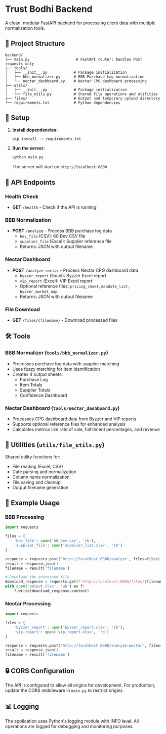 # Trust Bodhi Backend

A clean, modular FastAPI backend for processing client data with multiple normalization tools.

## 📁 Project Structure

```
backend/
├── main.py                     # FastAPI router: handles POST requests only
├── tools/
│   ├── __init__.py            # Package initialization
│   ├── bbb_normalizer.py      # BBB Purchase Log normalization
│   └── nectar_dashboard.py    # Nectar CPG dashboard processing
├── utils/
│   ├── __init__.py            # Package initialization
│   └── file_utils.py          # Shared file operations and utilities
├── files/                     # Output and temporary upload directory
└── requirements.txt           # Python dependencies
```

## 🚀 Setup

1. **Install dependencies:**
   ```bash
   pip install -r requirements.txt
   ```

2. **Run the server:**
   ```bash
   python main.py
   ```
   
   The server will start on `http://localhost:8000`

## 🔌 API Endpoints

### Health Check
- **GET** `/health` - Check if the API is running

### BBB Normalization
- **POST** `/analyze` - Process BBB purchase log data
  - `bev_file` (CSV): 60 Bev CSV file
  - `supplier_file` (Excel): Supplier reference file
  - Returns: JSON with output filename

### Nectar Dashboard
- **POST** `/analyze-nectar` - Process Nectar CPG dashboard data
  - `byzzer_report` (Excel): Byzzer Excel report
  - `vip_report` (Excel): VIP Excel report
  - Optional reference files: `pricing_sheet`, `mandate_list`, `byzzer_market_map`
  - Returns: JSON with output filename

### File Download
- **GET** `/files/{filename}` - Download processed files

## 🛠️ Tools

### BBB Normalizer (`tools/bbb_normalizer.py`)
- Processes purchase log data with supplier matching
- Uses fuzzy matching for item identification
- Creates 4 output sheets:
  - Purchase Log
  - Item Totals
  - Supplier Totals
  - Confidence Dashboard

### Nectar Dashboard (`tools/nectar_dashboard.py`)
- Processes CPG dashboard data from Byzzer and VIP reports
- Supports optional reference files for enhanced analysis
- Calculates metrics like rate of sale, fulfillment percentages, and revenue

## 🔧 Utilities (`utils/file_utils.py`)

Shared utility functions for:
- File reading (Excel, CSV)
- Date parsing and normalization
- Column name normalization
- File saving and cleanup
- Output filename generation

## 📝 Example Usage

### BBB Processing
```python
import requests

files = {
    'bev_file': open('60_bev.csv', 'rb'),
    'supplier_file': open('supplier_list.xlsx', 'rb')
}

response = requests.post('http://localhost:8000/analyze', files=files)
result = response.json()
filename = result['filename']

# Download the processed file
download_response = requests.get(f'http://localhost:8000/files/{filename}')
with open('output.xlsx', 'wb') as f:
    f.write(download_response.content)
```

### Nectar Processing
```python
import requests

files = {
    'byzzer_report': open('byzzer_report.xlsx', 'rb'),
    'vip_report': open('vip_report.xlsx', 'rb')
}

response = requests.post('http://localhost:8000/analyze-nectar', files=files)
result = response.json()
filename = result['filename']
```

## 🔒 CORS Configuration

The API is configured to allow all origins for development. For production, update the CORS middleware in `main.py` to restrict origins.

## 📊 Logging

The application uses Python's logging module with INFO level. All operations are logged for debugging and monitoring purposes. 